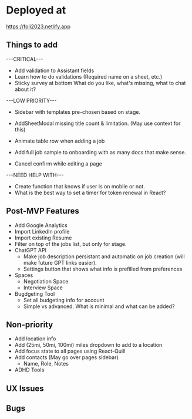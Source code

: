 # Deployed at

https://foli2023.netlify.app

## Things to add

---CRITICAL---
-   Add validation to Assistant fields
-   Learn how to do validations (Required name on a sheet, etc.)
-   Sticky survey at bottom
    What do you like, what's missing, what to chat about it?

---LOW PRIORITY---
-   Sidebar with templates pre-chosen based on stage.
-   AddSheetModal missing title count & limitation. (May use context for this)

-   Animate table row when adding a job
-   Add full job sample to onboarding with as many docs that make sense.
-   Cancel confirm while editing a page

---NEED HELP WITH---
-   Create function that knows if user is on mobile or not.
-   What is the best way to set a timer for token renewal in React?

## Post-MVP Features

-   Add Google Analytics
-   Import LinkedIn profile
-   Import existing Resume
-   Filter on top of the jobs list, but only for stage.
-   ChatGPT API
    -   Make job description persistant and automatic on job creation (will make future GPT links easier).
    -   Settings button that shows what info is prefilled from preferences
-   Spaces
    -   Negotiation Space
    -   Interview Space
-   Bugdgeting Tool
    -   Set all budgeting info for account
    -   Simple vs advanced. What is minimal and what can be added?


## Non-priority

-   Add location info
-   Add (25mi, 50mi, 100mi) miles dropdown to add to a location
-   Add focus state to all pages using React-Quill
-   Add contacts (May go over pages sidebar)
    -   Name, Role, Notes
-   ADHD Tools

## UX Issues

## Bugs

